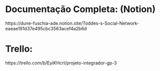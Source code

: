 <h1>Documentação Completa: (Notion)</h1>
https://dune-fuschia-ade.notion.site/Toddes-s-Social-Network-eaeae191d37e495cbc3563acef4a2b6d

<h1>Trello: </h1>
https://trello.com/b/EyiKHcrl/projeto-integrador-gp-3
